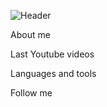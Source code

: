 ![Header](https://github.com/RectangularArch/RectangularArch/tree/main/Assets)

About me

Last Youtube videos

Languages and tools

Follow me